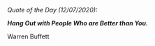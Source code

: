 *Quote of the Day (12/07/2020):*

_**Hang Out with People Who are Better than You.**_

Warren Buffett
